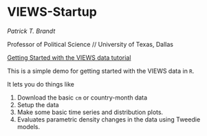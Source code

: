 # VIEWS-Startup

*Patrick T. Brandt*

Professor of Political Science // University of Texas, Dallas

[Getting Started with the VIEWS data tutorial](https://github.com/PTB-OEDA/VIEWS-Startup/blob/main/Brandt-VIEWS2-Demo.md)

This is a simple demo for getting started with the VIEWS data in `R`.  

It lets you do things like

1. Download the basic `cm` or country-month data
2. Setup the data
3. Make some basic time series and distribution plots.
4. Evaluates parametric density changes in the data using Tweedie models.


